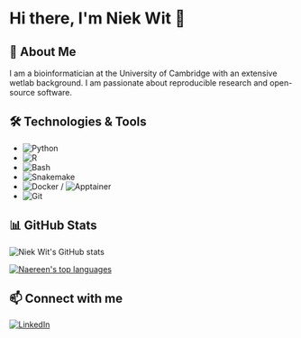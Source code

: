 # Hi there, I'm Niek Wit 👋

## 🚀 About Me
I am a bioinformatician at the University of Cambridge with an extensive wetlab background. I am passionate about reproducible research and open-source software.

## 🛠️ Technologies & Tools
- ![Python](https://img.shields.io/badge/-Python-black?style=flat-square&logo=python)
- ![R](https://img.shields.io/badge/-R-black?style=flat-square&logo=R)
- ![Bash](https://img.shields.io/badge/-Bash-black?style=flat-square&logo=gnu-bash)
- ![Snakemake](https://img.shields.io/badge/Snakemake-Workflow%20Management-black?style=flat-square&logo=https://example.com/snakemake-logo.png
)
- ![Docker](https://img.shields.io/badge/-Docker-black?style=flat-square&logo=docker) / ![Apptainer](https://img.shields.io/badge/Apptainer-black?style=flat-square&logo=apptainer)
- ![Git](https://img.shields.io/badge/-Git-black?style=flat-square&logo=git)

## 📊 GitHub Stats
![Niek Wit's GitHub stats](https://github-readme-stats.vercel.app/api?username=niekwit&show_icons=true&theme=radical)

[![Naereen's top languages](https://github-readme-stats.vercel.app/api/top-langs/?username=niekwit&theme=radical)](https://github.com/niekwit/github-readme-stats)

## 📫 Connect with me
[![LinkedIn](https://img.shields.io/badge/-LinkedIn-black?style=flat-square&logo=linkedin)](https://www.linkedin.com/in/niekwit/)

